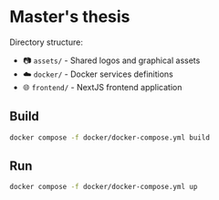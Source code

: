 # Master's thesis

Directory structure:

- 📷 `assets/` - Shared logos and graphical assets
- ☁️ `docker/` - Docker services definitions
- 🌐 `frontend/` - NextJS frontend application


## Build

```bash
docker compose -f docker/docker-compose.yml build
```

## Run

```bash
docker compose -f docker/docker-compose.yml up
```

